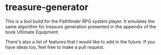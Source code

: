 treasure-generator
==================

This is a tool build for the Pathfinder RPG system player. It emulates the same algorithm for treasure generation presented in the appendix of the book Ultimate Equipment.

There's also a list of features that I would like to add in the future. If you have ideas too, feel free to make a pull request.
